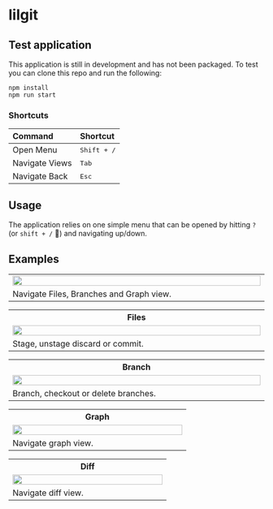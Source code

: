 # lilgit

## Test application

This application is still in development and has not been packaged. To test you can clone this repo and run the following:

```
npm install
npm run start
```

### Shortcuts
| Command         | Shortcut             |
| :-------------- | :------------------- |
| Open Menu       | <kbd>Shift + /</kbd> |
| Navigate Views  | <kbd>Tab</kbd>       |
| Navigate Back   | <kbd>Esc</kbd>       |


## Usage

The application relies on one simple menu that can be opened by hitting `?` (or `shift + /` 🤷) and navigating up/down.

## Examples

<table>
    <tr>
        <td width="50%">
            <img src="https://github.com/51n7/lilgit/assets/2657818/f7221be6-d7ed-4586-bbb7-d7d478bc5f46" width="100%">
        </td>
    </tr>
    <tr>
        <td width="50%">Navigate Files, Branches and Graph view.</td>
    </tr>
</table>

<table>
    <tr>
        <th>Files</th>
    </tr>
    <tr>
        <td width="50%">
            <img src="https://github.com/51n7/lilgit/assets/2657818/737c29a7-8800-4fa2-b501-4cdc8bff8718" width="100%">
        </td>
    </tr>
    <tr>
        <td width="50%">Stage, unstage discard or commit.</td>
    </tr>
</table>

<table>
    <tr>
        <th>Branch</th>
    </tr>
    <tr>
        <td width="50%">
            <img src="https://github.com/51n7/lilgit/assets/2657818/021082c0-3780-45ab-8c79-4f204ce47a98" width="100%">
        </td>
    </tr>
    <tr>
        <td width="50%">Branch, checkout or delete branches.</td>
    </tr>
</table>

<table>
    <tr>
        <th>Graph</th>
    </tr>
    <tr>
        <td width="50%">
            <img src="https://github.com/51n7/lilgit/assets/2657818/e06d9bc6-a340-472c-89ef-c374cb22e2e6" width="100%">
        </td>
    </tr>
    <tr>
        <td width="50%">Navigate graph view.</td>
    </tr>
</table>

<table>
    <tr>
        <th>Diff</th>
    </tr>
    <tr>
        <td width="50%">
            <img src="https://github.com/51n7/lilgit/assets/2657818/c535e0de-cd26-4ddd-86c2-d1f0365129e6" width="100%">
        </td>
    </tr>
    <tr>
        <td width="50%">Navigate diff view.</td>
    </tr>
</table>



